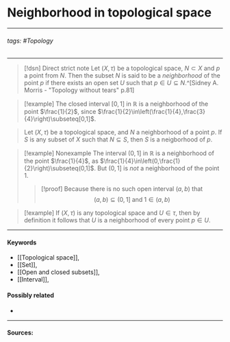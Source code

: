# Neighborhood in topological space
***
###### tags: #Topology 
***
>[!dsn] Direct strict note
>Let $(X,\tau)$ be a topological space, $N\subset X$ and $p$ a point from $N$. Then the subset $N$ is said to be a *neighborhood* of the point $p$ if there exists an open set $U$ such that $p\in U\subseteq N$.^[Sidney A. Morris - "Topology without tears" p.81]

>[!example] 
>The closed interval $[0,1]$ in $\mathbb{R}$ is a neighborhood of the point $\frac{1}{2}$, since $\frac{1}{2}\in\left(\frac{1}{4},\frac{3}{4}\right)\subseteq[0,1]$.

>Let $(X,\tau)$ be a topological space, and $N$ a neighborhood of a point $p$. If $S$ is any subset of $X$ such that $N\subseteq S$, then $S$ is a neigborhood of $p$.

>[!example] Nonexample
>The interval $(0,1]$ in $\mathbb{R}$ is a neighborhood of the point $\frac{1}{4}$, as $\frac{1}{4}\in\left(0,\frac{1}{2}\right)\subseteq(0,1]$. But $(0,1]$ is *not* a neighborhood of the point $1$.
>>[!proof]
>>Because there is no such open interval $(a,b)$ that 
>>$$(a,b)\subseteq(0,1]\;\text{and}\;1\in(a,b)$$

>[!example]
>If $(X,\tau)$ is any topological space and $U\in\tau$, then by definition it follows that $U$ is a neighborhood of every point $p\in U$. 

***
#### Keywords
- [[Topological space]],
- [[Set]],
- [[Open and closed subsets]],
- [[Interval]],
#### Possibly related
- 
***
#### Sources: